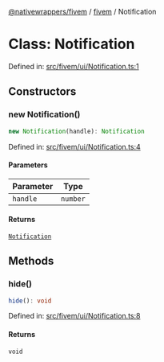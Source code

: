 [@nativewrappers/fivem](../../README.md) / [fivem](../README.md) / Notification

# Class: Notification

Defined in: [src/fivem/ui/Notification.ts:1](https://github.com/nativewrappers/nativewrappers/blob/ef9379993d0b7126700360ea0bc0e228bd354e81/src/fivem/ui/Notification.ts#L1)

## Constructors

### new Notification()

```ts
new Notification(handle): Notification
```

Defined in: [src/fivem/ui/Notification.ts:4](https://github.com/nativewrappers/nativewrappers/blob/ef9379993d0b7126700360ea0bc0e228bd354e81/src/fivem/ui/Notification.ts#L4)

#### Parameters

| Parameter | Type |
| ------ | ------ |
| `handle` | `number` |

#### Returns

[`Notification`](Notification.md)

## Methods

### hide()

```ts
hide(): void
```

Defined in: [src/fivem/ui/Notification.ts:8](https://github.com/nativewrappers/nativewrappers/blob/ef9379993d0b7126700360ea0bc0e228bd354e81/src/fivem/ui/Notification.ts#L8)

#### Returns

`void`
